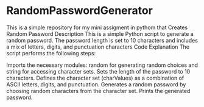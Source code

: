 # RandomPasswordGenerator
This is a simple repository for my mini assigment in pythom that Creates Random Password
Description
This is a simple Python script to generate a random password. The password length is set to 10 characters and includes a mix of letters, digits, and punctuation characters
Code Explanation
The script performs the following steps:

Imports the necessary modules: random for generating random choices and string for accessing character sets.
Sets the length of the password to 10 characters.
Defines the character set (charValues) as a combination of ASCII letters, digits, and punctuation.
Generates a random password by choosing random characters from the character set.
Prints the generated password.
